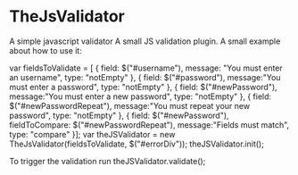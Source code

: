 TheJsValidator
==============

A simple javascript validator
A small JS validation plugin. 
A small example about how to use it:

var fieldsToValidate = [
       {
         field: $("#username"),
         message: "You must enter an username",
         type: "notEmpty"
       }, {
         field: $("#password"),
         message:"You must enter a password",
         type: "notEmpty"
       }, {
         field: $("#newPassword"),
         message:"You must enter a new password",
         type: "notEmpty"
       }, {
         field: $("#newPasswordRepeat"),
         message:"You must repeat your new password",
         type: "notEmpty"
       }, {
	        field: $("#newPassword"),
	        fieldToCompare: $("#newPasswordRepeat"),
	        message:"Fields must match",
	        type: "compare"
	}];
  var theJSValidator = new TheJsValidator(fieldsToValidate, $("#errorDiv"));
  theJSValidator.init();


To trigger the validation run theJSValidator.validate();

